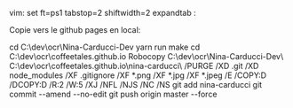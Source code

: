 vim: set ft=ps1 tabstop=2 shiftwidth=2 expandtab :

Copie vers le github pages en local:

cd C:\dev\ocr\Nina-Carducci-Dev
yarn run make
cd C:\dev\ocr\coffeetales.github.io
Robocopy C:\dev\ocr\Nina-Carducci-Dev\ C:\dev\ocr\coffeetales.github.io\nina-carducci\ /PURGE /XD .git /XD node_modules /XF .gitignore /XF *.png /XF *.jpg /XF *.jpeg /E /COPY:D /DCOPY:D /R:2 /W:5 /XJ /NFL /NJS /NC /NS
git add nina-carducci
git commit --amend --no-edit
git push origin master --force

